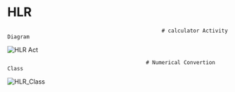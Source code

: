 # HLR
                                                     # calculator Activity Diagram
                                                     
![HLR Act](https://user-images.githubusercontent.com/78873487/107738818-793e1600-6d2d-11eb-9fa4-d0ce4fb722e7.PNG)

                                                
                                                # Numerical Convertion Class
![HLR_Class](https://user-images.githubusercontent.com/78890690/107761208-ffb81f00-6d50-11eb-9887-1eb8a3ca8910.jpg)
